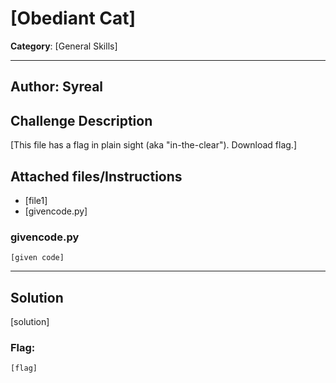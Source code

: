# [Obediant Cat]

**Category**: [General Skills]

----

## Author: Syreal

## Challenge Description
[This file has a flag in plain sight (aka "in-the-clear"). Download flag.]

## Attached files/Instructions

* [file1]
* [givencode.py]


### givencode.py
```
[given code]
```

----
## Solution

[solution]


### Flag:
```
[flag]
```


